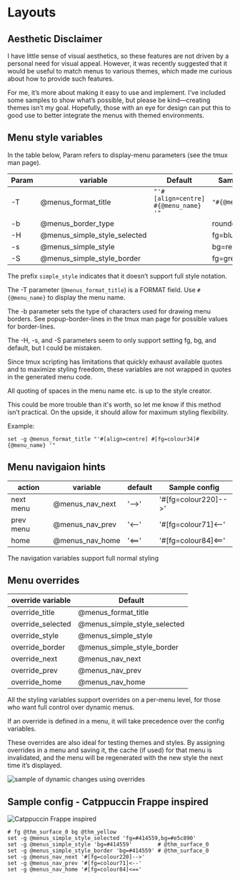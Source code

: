 # Layouts

## Aesthetic Disclaimer

I have little sense of visual aesthetics, so these features are not driven by a personal
need for visual appeal. However, it was recently suggested that it would be useful
to match menus to various themes, which made me curious about how to provide such
features.

For me, it’s more about making it easy to use and implement. I’ve included some
samples to show what’s possible, but please be kind—creating themes isn’t my goal.
Hopefully, those with an eye for design can put this to good use to better integrate
the menus with themed environments.

## Menu style variables

In the table below, Param refers to display-menu parameters (see the tmux man page).

| Param | variable                     | Default                              | Sample config     |
| ----- | ---------------------------- | ------------------------------------ | ----------------- |
| -T    | @menus_format_title          | `"'#[align=centre] #{@menu_name} '"` | `"#{@menu_name}"` |
| -b    | @menus_border_type           |                                      | rounded           |
| -H    | @menus_simple_style_selected |                                      | fg=blue,bg=yellow |
| -s    | @menus_simple_style          |                                      | bg=red            |
| -S    | @menus_simple_style_border   |                                      | fg=green          |

The prefix `simple_style` indicates that it doesn’t support full style notation.

The -T parameter (`@menus_format_title`) is a FORMAT field. Use `#{@menu_name}`
to display the menu name.

The -b parameter sets the type of characters used for drawing menu borders.
See popup-border-lines in the tmux man page for possible values for border-lines.

The -H, -s, and -S parameters seem to only support setting fg, bg, and default,
but I could be mistaken.

Since tmux scripting has limitations that quickly exhaust available quotes and to
maximize styling freedom, these variables are not wrapped in quotes in the
generated menu code.

All quoting of spaces in the menu name etc. is up to the style creator.

This could be more trouble than it's worth, so let me know if this method isn’t practical.
On the upside, it should allow for maximum styling flexibility.

Example:

```tmux
set -g @menus_format_title "'#[align=centre] #[fg=colour34]#{@menu_name} '"
```

## Menu navigaion hints

| action    | variable        | default | Sample config        |
| --------- | --------------- | ------- | -------------------- |
| next menu | @menus_nav_next | '-->'   | '#[fg=colour220]-->' |
| prev menu | @menus_nav_prev | '<--'   | '#[fg=colour71]<--'  |
| home      | @menus_nav_home | '<=='   | '#[fg=colour84]<=='  |

The navigation variables support full normal styling

## Menu overrides

| override variable | Default                      |
| ----------------- | ---------------------------- |
| override_title    | @menus_format_title          |
| override_selected | @menus_simple_style_selected |
| override_style    | @menus_simple_style          |
| override_border   | @menus_simple_style_border   |
| override_next     | @menus_nav_next              |
| override_prev     | @menus_nav_prev              |
| override_home     | @menus_nav_home              |

All the styling variables support overrides on a per-menu level, for those who want full
control over dynamic menus.

If an override is defined in a menu, it will take precedence over the config variables.

These overrides are also ideal for testing themes and styles. By assigning overrides
in a menu and saving it, the cache (if used) for that menu is invalidated,
and the menu will be regenerated with the new style the next time it’s displayed.

![sample of dynamic changes using overrides](https://github.com/user-attachments/assets/e4f1c2b6-fb99-40d8-b8df-9174e9d5d3e3)

## Sample config - Catppuccin Frappe inspired

![Catppuccin Frappe inspired](https://github.com/user-attachments/assets/82bd152a-e577-4e1b-abc0-f959c30a87c3)

```tmux
# fg @thm_surface_0 bg @thm_yellow
set -g @menus_simple_style_selected 'fg=#414559,bg=#e5c890'
set -g @menus_simple_style 'bg=#414559'        # @thm_surface_0
set -g @menus_simple_style_border 'bg=#414559' # @thm_surface_0
set -g @menus_nav_next '#[fg=colour220]-->'
set -g @menus_nav_prev '#[fg=colour71]<--'
set -g @menus_nav_home '#[fg=colour84]<=='
```
